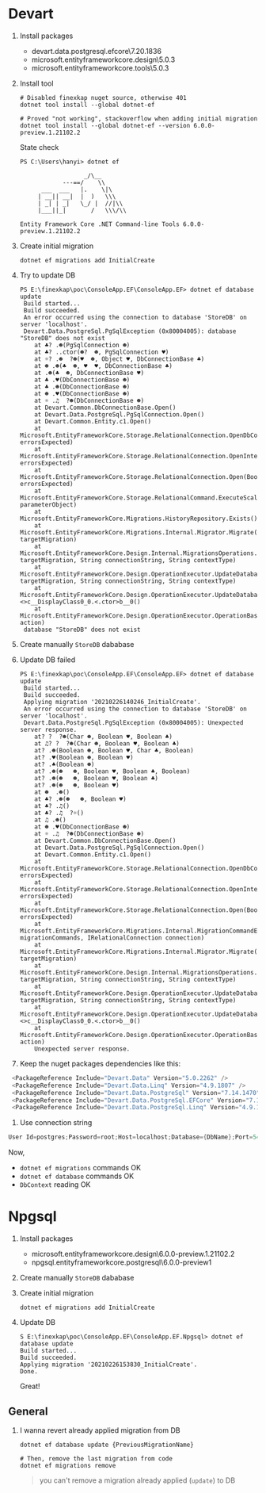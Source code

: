 ﻿
# Devart

1. Install packages
   - devart.data.postgresql.efcore\7.20.1836
   - microsoft.entityframeworkcore.design\5.0.3
   - microsoft.entityframeworkcore.tools\5.0.3

1. Install tool 
   ```
   # Disabled finexkap nuget source, otherwise 401
   dotnet tool install --global dotnet-ef

   # Proved "not working", stackoverflow when adding initial migration
   dotnet tool install --global dotnet-ef --version 6.0.0-preview.1.21102.2
   ```

   State check
   ```
   PS C:\Users\hanyi> dotnet ef

                     _/\__
               ---==/    \\
         ___  ___   |.    \|\
        | __|| __|  |  )   \\\
        | _| | _|   \_/ |  //|\\
        |___||_|       /   \\\/\\

   Entity Framework Core .NET Command-line Tools 6.0.0-preview.1.21102.2
   ```
1. Create initial migration

    ```.net core cli
    dotnet ef migrations add InitialCreate
    ```

1. Try to update DB
   ```
   PS E:\finexkap\poc\ConsoleApp.EF\ConsoleApp.EF> dotnet ef database update
    Build started...
    Build succeeded.
    An error occurred using the connection to database 'StoreDB' on server 'localhost'.
    Devart.Data.PostgreSql.PgSqlException (0x80004005): database "StoreDB" does not exist
       at ♣? .☻(PgSqlConnection ☻)
       at ♣? ..ctor(☻?  ☻, PgSqlConnection ♥)
       at ☼? .☻  ?☻(♥  ☻, Object ♥, DbConnectionBase ♣)
       at ☻ .☻(♣  ☻, ♥  ♥, DbConnectionBase ♣)
       at .☻(♣  ☻, DbConnectionBase ♥)
       at ♣ .♥(DbConnectionBase ☻)
       at ♣ .☻(DbConnectionBase ☻)
       at ☻ .♥(DbConnectionBase ☻)
       at ☼ .♫  ?☻(DbConnectionBase ☻)
       at Devart.Common.DbConnectionBase.Open()
       at Devart.Data.PostgreSql.PgSqlConnection.Open()
       at Devart.Common.Entity.c1.Open()
       at Microsoft.EntityFrameworkCore.Storage.RelationalConnection.OpenDbConnection(Boolean errorsExpected)
       at Microsoft.EntityFrameworkCore.Storage.RelationalConnection.OpenInternal(Boolean errorsExpected)
       at Microsoft.EntityFrameworkCore.Storage.RelationalConnection.Open(Boolean errorsExpected)
       at Microsoft.EntityFrameworkCore.Storage.RelationalCommand.ExecuteScalar(RelationalCommandParameterObject parameterObject)
       at Microsoft.EntityFrameworkCore.Migrations.HistoryRepository.Exists()
       at Microsoft.EntityFrameworkCore.Migrations.Internal.Migrator.Migrate(String targetMigration)
       at Microsoft.EntityFrameworkCore.Design.Internal.MigrationsOperations.UpdateDatabase(String targetMigration, String connectionString, String contextType)
       at Microsoft.EntityFrameworkCore.Design.OperationExecutor.UpdateDatabaseImpl(String targetMigration, String connectionString, String contextType)
       at Microsoft.EntityFrameworkCore.Design.OperationExecutor.UpdateDatabase.<>c__DisplayClass0_0.<.ctor>b__0()
       at Microsoft.EntityFrameworkCore.Design.OperationExecutor.OperationBase.Execute(Action action)
    database "StoreDB" does not exist
   ```

1. Create manually `StoreDB` dababase

1. Update DB failed
   ```
   PS E:\finexkap\poc\ConsoleApp.EF\ConsoleApp.EF> dotnet ef database update
    Build started...
    Build succeeded.
    Applying migration '20210226140246_InitialCreate'.
    An error occurred using the connection to database 'StoreDB' on server 'localhost'.
    Devart.Data.PostgreSql.PgSqlException (0x80004005): Unexpected server response.
       at? ?  ?☻(Char ☻, Boolean ♥, Boolean ♣)
       at ♫? ?  ?☻(Char ☻, Boolean ♥, Boolean ♣)
       at? .☻(Boolean ☻, Boolean ♥, Char ♣, Boolean)
       at? .♥(Boolean ☻, Boolean ♥)
       at? .♣(Boolean ☻)
       at? .☻(☻   ☻, Boolean ♥, Boolean ♣, Boolean)
       at? .☻(☻   ☻, Boolean ♥, Boolean ♣)
       at? .☻(☻   ☻, Boolean ♥)
       at ☻  .☻()
       at ♣? .☻(☻   ☻, Boolean ♥)
       at ♣? .♫()
       at ♣? .♫  ?☼()
       at ♫ .☻()
       at ☻ .♥(DbConnectionBase ☻)
       at ☼ .♫  ?☻(DbConnectionBase ☻)
       at Devart.Common.DbConnectionBase.Open()
       at Devart.Data.PostgreSql.PgSqlConnection.Open()
       at Devart.Common.Entity.c1.Open()
       at Microsoft.EntityFrameworkCore.Storage.RelationalConnection.OpenDbConnection(Boolean errorsExpected)
       at Microsoft.EntityFrameworkCore.Storage.RelationalConnection.OpenInternal(Boolean errorsExpected)
       at Microsoft.EntityFrameworkCore.Storage.RelationalConnection.Open(Boolean errorsExpected)
       at Microsoft.EntityFrameworkCore.Migrations.Internal.MigrationCommandExecutor.ExecuteNonQuery(IEnumerable`1 migrationCommands, IRelationalConnection connection)
       at Microsoft.EntityFrameworkCore.Migrations.Internal.Migrator.Migrate(String targetMigration)
       at Microsoft.EntityFrameworkCore.Design.Internal.MigrationsOperations.UpdateDatabase(String targetMigration, String connectionString, String contextType)
       at Microsoft.EntityFrameworkCore.Design.OperationExecutor.UpdateDatabaseImpl(String targetMigration, String connectionString, String contextType)
       at Microsoft.EntityFrameworkCore.Design.OperationExecutor.UpdateDatabase.<>c__DisplayClass0_0.<.ctor>b__0()
       at Microsoft.EntityFrameworkCore.Design.OperationExecutor.OperationBase.Execute(Action action)
       Unexpected server response.
   ```

1. Keep the nuget packages dependencies like this:
  ```csharp
   <PackageReference Include="Devart.Data" Version="5.0.2262" />
   <PackageReference Include="Devart.Data.Linq" Version="4.9.1807" />
   <PackageReference Include="Devart.Data.PostgreSql" Version="7.14.1470" />
   <PackageReference Include="Devart.Data.PostgreSql.EFCore" Version="7.14.1470" />
   <PackageReference Include="Devart.Data.PostgreSql.Linq" Version="4.9.1807" />
  ```
1. Use connection string 
  ```csharp
  User Id=postgres;Password=root;Host=localhost;Database={DbName};Port=5433;Persist Security Info=True;Initial Schema={Schema};Unicode=True;License Key=wMnQAqtt0hxxsDqJWvW9KxIj97Gok/73AlbVrLT0DD/uMFfe0qmajvZ7hwGLdgDsU0YXAbKCsQdefn/Tk2w4hP6ayVO14kefgaCTThN0Pserh6XISmNJiiEYrDxw/mlJfIbmJZovZts6ABoyLNOe24T/xWFPBVcL/dA8irfcBzxMXYEdH/IHfWenC2oN4DOh7lPTxS8zLJP7KXn1u85/8B6VoQtWnxcwDcLSKYfXHZGoVidjLYm8LiWYB7hTGU3dgx0AQsbDJN1CVVvXyC9BA/mWxvV+LRnXRYzr5jTW50U=
  ```
  Now,
  - `dotnet ef migrations` commands OK
  - `dotnet ef database` commands OK
  - `DbContext` reading OK


# Npgsql
1. Install packages
   - microsoft.entityframeworkcore.design\6.0.0-preview.1.21102.2
   - npgsql.entityframeworkcore.postgresql\6.0.0-preview1

1. Create manually `StoreDB` dababase

1. Create initial migration

    ```.net core cli
    dotnet ef migrations add InitialCreate
    ```
1. Update DB
    ```
    S E:\finexkap\poc\ConsoleApp.EF\ConsoleApp.EF.Npgsql> dotnet ef database update
    Build started...
    Build succeeded.
    Applying migration '20210226153830_InitialCreate'.
    Done.
    ```

    Great!

## General

1. I wanna revert already applied migration from DB
   ```
   dotnet ef database update {PreviousMigrationName}

   # Then, remove the last migration from code
   dotnet ef migrations remove

   ```
   > you can't remove a migration already applied (`update`) to DB